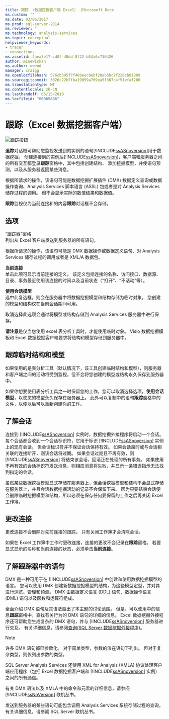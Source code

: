 ```yaml
---
title: 跟踪 （数据挖掘客户端 Excel） |Microsoft Docs
ms.custom: ''
ms.date: 03/06/2017
ms.prod: sql-server-2014
ms.reviewer: ''
ms.technology: analysis-services
ms.topic: conceptual
helpviewer_keywords:
- tracer
- connections
ms.assetid: 4aea3e17-cd0f-48dd-8f22-b54a6c716426
author: minewiskan
ms.author: owend
manager: craigg
ms.openlocfilehash: 576cb395f7f488eec8ebf28ab5bc7f226cb81809
ms.sourcegitcommit: 3026c22b7fba19059a769ea5f367c4f51efaf286
ms.translationtype: MT
ms.contentlocale: zh-CN
ms.lasthandoff: 06/15/2019
ms.locfileid: "66065886"
---
```

# <a name="trace-data-mining-client-for-excel"></a>跟踪（Excel 数据挖掘客户端）
  ![跟踪按钮](media/misc-trace.gif "跟踪按钮")  
  
 **追踪**对话框可帮助您监视发送到的实例的语句[!INCLUDE[ssASnoversion](../includes/ssasnoversion-md.md)]用于数据挖掘。 创建连接到的实例后[!INCLUDE[ssASnoversion](../includes/ssasnoversion-md.md)]，客户端和服务器之间的所有交互都登录**跟踪**窗格中，其中包括创建结构、 添加挖掘模型，并使语句预测，以及从服务器返回某些消息。  
  
 根据所请求的操作，该语句可能是数据挖掘扩展插件 (DMX) 数据定义查询或数据操作查询、Analysis Services 脚本语言 (ASSL) 包或者是对 Analysis Services 储存过程的调用。 但不会显示实际的数值结果和数据值。  
  
 **跟踪**监视仅为当前连接和的内容**跟踪**对话框不会存储。  
  
## <a name="options"></a>选项  
 “跟踪器”窗格  
 列出从 Excel 客户端发送到服务器的所有语句。  
  
 根据所请求的操作，该语句可能是 DMX 数据操作或数据定义语句、对 Analysis Services 储存过程的调用或者是 XML/A 数据包。  
  
 **当前连接**  
 单击此项可显示当前连接的定义。 该定义包括连接的名称、访问接口、数据源、目录、事务最近使用该连接的时间以及当前状态（“打开”、“不活动”等）。  
  
 **使用会话模型**  
 选中此复选框，则会在服务器中将数据挖掘模型和结构存储为临时对象。 您创建的模型和结构仅在当前会话期间可用。  
  
 取消选择此选项会通过将模型或结构存储到 Analysis Services 服务器中进行保存。  
  
 **请注意**是仅当您使用 excel 表分析工具时，才能使用临时对象。 Visio 数据挖掘模板和 Excel 数据挖掘客户端要求将结构和模型存储到服务器中。  
  
## <a name="tracing-temporary-structures-and-models"></a>跟踪临时结构和模型  
 如果使用的是表分析工具（默认情况下，该工具创建临时结构和模型），则服务器和客户端之间的活动将受到监视，但不会将您创建的模型或结构永久保存到服务器中。  
  
 如果你想要使用表分析工具之一时保留您的工作，您可以取消选择选项，**使用会话模型**，以使您的模型永久保存在服务器上。 此外可以复制中的语句**跟踪**窗格中的文件，以便以后可以重新创建你的工作。  
  
## <a name="understanding-sessions"></a>了解会话  
 连接到 [!INCLUDE[ssASnoversion](../includes/ssasnoversion-md.md)] 实例时，数据挖掘外接程序将启动一个会话。 每个会话都会收到一个会话标识符，它用于标识 [!INCLUDE[ssASnoversion](../includes/ssasnoversion-md.md)] 实例上的现有会话。 但会话标识符并不保证会话保持有效。 如果会话超时或与会话相关联的连接断开，则该会话将过期。 如果会话过期且不再有效，则 [!INCLUDE[ssASnoversion](../includes/ssasnoversion-md.md)] 将结束该会话，回滚正在处理的所有事务。 如果使用不再有效的会话标识符发送消息，则相应消息将失败，并显示一条错误指示无法找到指定的会话。  
  
 虽然某些数据挖掘模型显式存储在服务器上，但会话挖掘模型和结构不会显式存储在服务器上，并且会话数据挖掘活动的记录不会保留下来。 因为只要结束会话便会删除临时挖掘模型和结构，所以必须在保存任何要保留的工作之后再关闭 Excel 工作簿。  
  
## <a name="changing-connections"></a>更改连接  
 更改连接不会删除对先前连接的跟踪。 只有关闭工作簿才会清除会话。  
  
 如果在 Excel 工作簿中工作时更改连接，连接的更改不会记录在**跟踪**窗格。 若要显式显示的名称和当前连接的状态，必须单击**当前连接**。  
  
## <a name="understanding-statements-in-the-tracer"></a>了解跟踪器中的语句  
 DMX 是一种可用于在 [!INCLUDE[ssASnoversion](../includes/ssasnoversion-md.md)] 中创建和使用数据挖掘模型的语言。 您可以使用 DMX 创建新数据挖掘模型的结构，为这些模型定型，并对其进行浏览、管理和预测。 DMX 由数据定义语言 (DDL) 语句、数据操作语言 (DML) 语句以及函数和运算符组成。  
  
 全面介绍 DMX 语句及其语法超出了本主题的讨论范围。 但是，可以使用中的信息**跟踪**窗格中，查找有关行为的 DMX 语句的详细的信息。 Excel 数据挖掘外接程序还可帮助您生成复杂的 DMX 语句，并与 [!INCLUDE[ssASnoversion](../includes/ssasnoversion-md.md)] 服务器进行交互。 有关详细信息，请参阅[查询&#40;SQL Server 数据挖掘外接程序&#41;](query-sql-server-data-mining-add-ins.md)。  
  
> [!NOTE]  
>  许多 DMX 语句都已参数化。 对于简单类型，参数的值在语句下列出。 但对于复杂类型，则仅列出参数的类型。  
  
 SQL Server Analysis Services 还使用 XML for Analysis (XMLA) 协议处理客户端应用程序（包括 Excel 数据挖掘客户端和 [!INCLUDE[ssASnoversion](../includes/ssasnoversion-md.md)] 实例）之间的所有通信。  
  
 有关 DMX 语法以及 XMLA 中的命令和元素的详细信息，请参阅 [!INCLUDE[ssNoVersion](../includes/ssnoversion-md.md)] 联机丛书。  
  
 发送到服务器的某些语句可能包含调用 Analysis Services 系统存储过程的查询。 有关详细信息，请参阅 SQL Server 联机丛书。  
  
  
